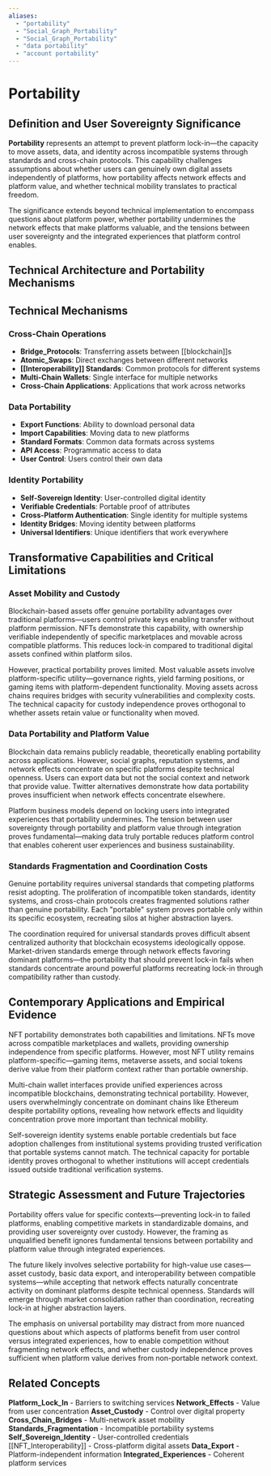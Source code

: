 ```yaml
---
aliases:
  - "portability"
  - "Social_Graph_Portability"
  - "Social_Graph_Portability"
  - "data portability"
  - "account portability"
---
```


# Portability

## Definition and User Sovereignty Significance

**Portability** represents an attempt to prevent platform lock-in—the capacity to move assets, data, and identity across incompatible systems through standards and cross-chain protocols. This capability challenges assumptions about whether users can genuinely own digital assets independently of platforms, how portability affects network effects and platform value, and whether technical mobility translates to practical freedom.

The significance extends beyond technical implementation to encompass questions about platform power, whether portability undermines the network effects that make platforms valuable, and the tensions between user sovereignty and the integrated experiences that platform control enables.

## Technical Architecture and Portability Mechanisms

## Technical Mechanisms

### Cross-Chain Operations
- ****Bridge_Protocols****: Transferring assets between [[blockchain]]s
- ****Atomic_Swaps****: Direct exchanges between different networks
- **[[Interoperability]] Standards**: Common protocols for different systems
- **Multi-Chain Wallets**: Single interface for multiple networks
- **Cross-Chain Applications**: Applications that work across networks

### Data Portability
- **Export Functions**: Ability to download personal data
- **Import Capabilities**: Moving data to new platforms
- **Standard Formats**: Common data formats across systems
- **API Access**: Programmatic access to data
- **User Control**: Users control their own data

### Identity Portability
- **Self-Sovereign Identity**: User-controlled digital identity
- **Verifiable Credentials**: Portable proof of attributes
- **Cross-Platform Authentication**: Single identity for multiple systems
- **Identity Bridges**: Moving identity between platforms
- **Universal Identifiers**: Unique identifiers that work everywhere

## Transformative Capabilities and Critical Limitations

### Asset Mobility and Custody

Blockchain-based assets offer genuine portability advantages over traditional platforms—users control private keys enabling transfer without platform permission. NFTs demonstrate this capability, with ownership verifiable independently of specific marketplaces and movable across compatible platforms. This reduces lock-in compared to traditional digital assets confined within platform silos.

However, practical portability proves limited. Most valuable assets involve platform-specific utility—governance rights, yield farming positions, or gaming items with platform-dependent functionality. Moving assets across chains requires bridges with security vulnerabilities and complexity costs. The technical capacity for custody independence proves orthogonal to whether assets retain value or functionality when moved.

### Data Portability and Platform Value

Blockchain data remains publicly readable, theoretically enabling portability across applications. However, social graphs, reputation systems, and network effects concentrate on specific platforms despite technical openness. Users can export data but not the social context and network that provide value. Twitter alternatives demonstrate how data portability proves insufficient when network effects concentrate elsewhere.

Platform business models depend on locking users into integrated experiences that portability undermines. The tension between user sovereignty through portability and platform value through integration proves fundamental—making data truly portable reduces platform control that enables coherent user experiences and business sustainability.

### Standards Fragmentation and Coordination Costs

Genuine portability requires universal standards that competing platforms resist adopting. The proliferation of incompatible token standards, identity systems, and cross-chain protocols creates fragmented solutions rather than genuine portability. Each "portable" system proves portable only within its specific ecosystem, recreating silos at higher abstraction layers.

The coordination required for universal standards proves difficult absent centralized authority that blockchain ecosystems ideologically oppose. Market-driven standards emerge through network effects favoring dominant platforms—the portability that should prevent lock-in fails when standards concentrate around powerful platforms recreating lock-in through compatibility rather than custody.

## Contemporary Applications and Empirical Evidence

NFT portability demonstrates both capabilities and limitations. NFTs move across compatible marketplaces and wallets, providing ownership independence from specific platforms. However, most NFT utility remains platform-specific—gaming items, metaverse assets, and social tokens derive value from their platform context rather than portable ownership.

Multi-chain wallet interfaces provide unified experiences across incompatible blockchains, demonstrating technical portability. However, users overwhelmingly concentrate on dominant chains like Ethereum despite portability options, revealing how network effects and liquidity concentration prove more important than technical mobility.

Self-sovereign identity systems enable portable credentials but face adoption challenges from institutional systems providing trusted verification that portable systems cannot match. The technical capacity for portable identity proves orthogonal to whether institutions will accept credentials issued outside traditional verification systems.

## Strategic Assessment and Future Trajectories

Portability offers value for specific contexts—preventing lock-in to failed platforms, enabling competitive markets in standardizable domains, and providing user sovereignty over custody. However, the framing as unqualified benefit ignores fundamental tensions between portability and platform value through integrated experiences.

The future likely involves selective portability for high-value use cases—asset custody, basic data export, and interoperability between compatible systems—while accepting that network effects naturally concentrate activity on dominant platforms despite technical openness. Standards will emerge through market consolidation rather than coordination, recreating lock-in at higher abstraction layers.

The emphasis on universal portability may distract from more nuanced questions about which aspects of platforms benefit from user control versus integrated experiences, how to enable competition without fragmenting network effects, and whether custody independence proves sufficient when platform value derives from non-portable network context.

## Related Concepts

**Platform_Lock_In** - Barriers to switching services
**Network_Effects** - Value from user concentration
**Asset_Custody** - Control over digital property
**Cross_Chain_Bridges** - Multi-network asset mobility
**Standards_Fragmentation** - Incompatible portability systems
**Self_Sovereign_Identity** - User-controlled credentials
[[NFT_Interoperability]] - Cross-platform digital assets
**Data_Export** - Platform-independent information
**Integrated_Experiences** - Coherent platform services

